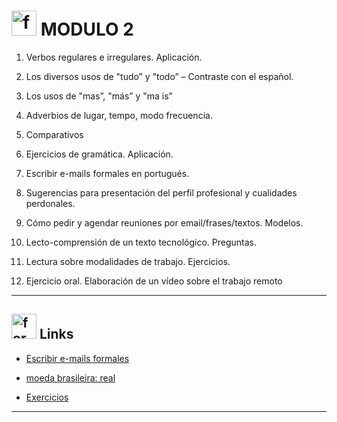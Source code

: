 #  <img width="40" height="40" src="https://img.icons8.com/nolan/40/form.png" alt="form"/> MODULO 2

1. Verbos regulares e irregulares.
Aplicación.

2. Los diversos usos de "tudo” y "todo” – Contraste con el español.

3. Los usos de "mas”, "más” y "ma is”

4. Adverbios de lugar, tempo, modo frecuencia.

5. Comparativos

6. Ejercicios de gramática. Aplicación.

7. Escribir e-mails formales en portugués.

8. Sugerencias para presentación del perfil profesional y cualidades perdonales.

9. Cómo pedir y agendar reuniones por email/frases/textos. Modelos.

10. Lecto-comprensión de un texto tecnológico. Preguntas.

11. Lectura sobre modalidades de trabajo. Ejercicios.

12.  Ejercicio oral. Elaboración de un vídeo sobre el trabajo remoto

---

## <img width="40" height="40" src="https://img.icons8.com/nolan/40/form.png" alt="form"/> Links

- [Escribir e-mails formales](https://github.com/eugenia1984/trabajaParaBrasil/blob/main/modulo2/escribir_e-mails_formales.md)

- [ moeda brasileira: real](https://github.com/eugenia1984/trabajaParaBrasil/blob/main/modulo2/a_moeda_brasileira.md)

- [Exercicios](https://github.com/eugenia1984/trabajaParaBrasil/blob/main/modulo2/exercicios.md)

---
